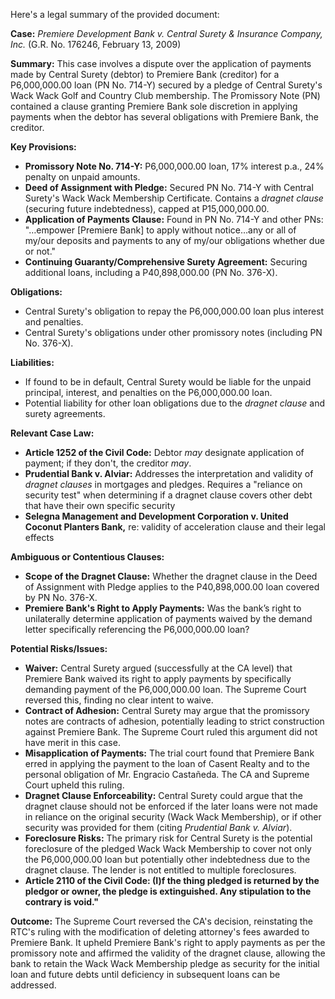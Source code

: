 Here's a legal summary of the provided document:

**Case:** *Premiere Development Bank v. Central Surety & Insurance Company, Inc.* (G.R. No. 176246, February 13, 2009)

**Summary:** This case involves a dispute over the application of payments made by Central Surety (debtor) to Premiere Bank (creditor) for a P6,000,000.00 loan (PN No. 714-Y) secured by a pledge of Central Surety's Wack Wack Golf and Country Club membership. The Promissory Note (PN) contained a clause granting Premiere Bank sole discretion in applying payments when the debtor has several obligations with Premiere Bank, the creditor.

**Key Provisions:**

*   **Promissory Note No. 714-Y:**  P6,000,000.00 loan, 17% interest p.a., 24% penalty on unpaid amounts.
*   **Deed of Assignment with Pledge:** Secured PN No. 714-Y with Central Surety's Wack Wack Membership Certificate. Contains a *dragnet clause* (securing future indebtedness), capped at P15,000,000.00.
*   **Application of Payments Clause:**  Found in PN No. 714-Y and other PNs: "…empower [Premiere Bank] to apply without notice…any or all of my/our deposits and payments to any of my/our obligations whether due or not."
*   **Continuing Guaranty/Comprehensive Surety Agreement:** Securing additional loans, including a P40,898,000.00 (PN No. 376-X).

**Obligations:**

*   Central Surety's obligation to repay the P6,000,000.00 loan plus interest and penalties.
*   Central Surety's obligations under other promissory notes (including PN No. 376-X).

**Liabilities:**

*   If found to be in default, Central Surety would be liable for the unpaid principal, interest, and penalties on the P6,000,000.00 loan.
*   Potential liability for other loan obligations due to the *dragnet clause* and surety agreements.

**Relevant Case Law:**

*   **Article 1252 of the Civil Code:**  Debtor *may* designate application of payment; if they don't, the creditor *may*.
*   **Prudential Bank v. Alviar:**  Addresses the interpretation and validity of *dragnet clauses* in mortgages and pledges.  Requires a "reliance on security test" when determining if a dragnet clause covers other debt that have their own specific security
*   **Selegna Management and Development Corporation v. United Coconut Planters Bank,** re: validity of acceleration clause and their legal effects

**Ambiguous or Contentious Clauses:**

*   **Scope of the Dragnet Clause:** Whether the dragnet clause in the Deed of Assignment with Pledge applies to the P40,898,000.00 loan covered by PN No. 376-X.
*   **Premiere Bank's Right to Apply Payments:**  Was the bank’s right to unilaterally determine application of payments waived by the demand letter specifically referencing the P6,000,000.00 loan?

**Potential Risks/Issues:**

*   **Waiver:**  Central Surety argued (successfully at the CA level) that Premiere Bank waived its right to apply payments by specifically demanding payment of the P6,000,000.00 loan. The Supreme Court reversed this, finding no clear intent to waive.
*   **Contract of Adhesion:** Central Surety may argue that the promissory notes are contracts of adhesion, potentially leading to strict construction against Premiere Bank. The Supreme Court ruled this argument did not have merit in this case.
*   **Misapplication of Payments:** The trial court found that Premiere Bank erred in applying the payment to the loan of Casent Realty and to the personal obligation of Mr. Engracio Castañeda. The CA and Supreme Court upheld this ruling.
*   **Dragnet Clause Enforceability:** Central Surety could argue that the dragnet clause should not be enforced if the later loans were not made in reliance on the original security (Wack Wack Membership), or if other security was provided for them (citing *Prudential Bank v. Alviar*).
*   **Foreclosure Risks:** The primary risk for Central Surety is the potential foreclosure of the pledged Wack Wack Membership to cover not only the P6,000,000.00 loan but potentially other indebtedness due to the dragnet clause. The lender is not entitled to multiple foreclosures.
*   **Article 2110 of the Civil Code: (I)f the thing pledged is returned by the pledgor or owner, the pledge is extinguished. Any stipulation to the contrary is void."**

**Outcome:** The Supreme Court reversed the CA's decision, reinstating the RTC's ruling with the modification of deleting attorney's fees awarded to Premiere Bank. It upheld Premiere Bank's right to apply payments as per the promissory note and affirmed the validity of the dragnet clause, allowing the bank to retain the Wack Wack Membership pledge as security for the initial loan and future debts until deficiency in subsequent loans can be addressed.
